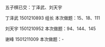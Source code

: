五子棋已交：丁泽武、刘天宇

丁泽武  1501210893 组长 本次做题：15、18、111

刘天宇  1501210952 本次做题：94、144、145

谢峰    1501211009 本次做题：-


